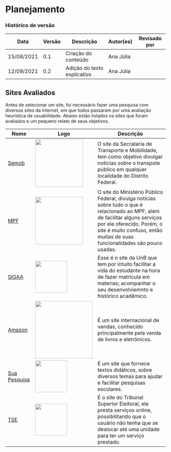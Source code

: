 # Planejamento

### Histórico de versão
Data | Versão | Descrição | Autor(es)|Revisado por
--|--|--|--|--
15/08/2021 | 0.1 | Criação do conteúdo | Ana Júlia | |
12/09/2021 | 0.2 | Adição do texto explicativo | Ana Júlia | |

## Sites Avaliados
Antes de selecionar um site, foi necessário fazer uma pesquisa com diversos sites da internet, em que todos passaram por uma avaliação heurística de usuabilidade. Abaixo estão listados os sites que foram avaliados e um pequeno relato de seus objetivos.

| Nome  | Logo | Descrição|
|---|---|---|
|[Semob](http://semob.df.gov.br/)| <img src="images/semob_logo.png" width="150"> | O site da Secrataria de Transporte e Mobilidade, tem como objetivo divulgar notícias sobre o transpote público em qualquer localidade do Distrito Federal.  
|[MPF](http://www.mpf.mp.br/)|<img src="images/mpf_logo.jpeg" width="150">|O site do Ministério Público Federal, divulga notícias sobre tudo o que é relacionado ao MPF, além de facilitar alguns serviços por ele oferecido. Porém, o site é muito confuso, então muitas de suas funcionalidades são pouco usadas.|
|[SIGAA](https://sig.unb.br/sigaa/verTelaLogin.do)|<img src="images/sigaa_logo.jpeg" width="100" >|Esse é o site da UnB que tem por intuito facilitar a vida do estudante na hora de fazer matrícula em materias; acompanhar o seu desenvolviemnto e histórico acadêmico. |
|[Amazon](https://www.amazon.com.br/)|<img src="images/amazon_logo.png" width="180" />|É um site internacional de vendas, conhecido principalmente pela venda de livros e eletrônicos. |
|[Sua Pesquisa](https://www.suapesquisa.com/)| <img src="images/suapesquisa_logo.jpeg" width="100"> |É um site que fornece textos didáticos, sobre diversos temas para ajudar e facilitar pesquisas escolares.|
|[TSE](https://www.tse.jus.br/eleitor/servicos)|<img src="images/tse_logo.png" width="100" >|É o site do Tribunal Superior Eleitoral, ele presta serviços online, possibilitando que o usuário não tenha que se deslocar até uma unidade para ter um serviço prestado.|
